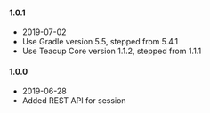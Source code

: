#### 1.0.1
- 2019-07-02
- Use Gradle version 5.5, stepped from 5.4.1
- Use Teacup Core version 1.1.2, stepped from 1.1.1
#### 1.0.0
- 2019-06-28
- Added REST API for session